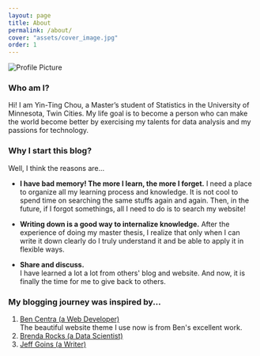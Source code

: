```yaml
---
layout: page
title: About
permalink: /about/
cover: "assets/cover_image.jpg"
order: 1
---
```


<img src="{{ site.baseurl }}/assets/profile-placeholder.png" title="Profile Picture" class="profile">

### Who am I?
Hi! I am Yin-Ting Chou, a Master’s student of Statistics in the University of Minnesota, Twin Cities. My life goal is to become a person who can make the world become better by exercising my talents for data analysis and my passions for technology.  

### Why I start this blog?
Well, I think the reasons are...
  * **I have bad memory! The more I learn, the more I forget.**
    I need a place to organize all my learning process and knowledge. It is not cool to spend time on searching the same stuffs again and again. Then, in the future, if I forgot somethings, all I need to do is to search my website! <br />

  * **Writing down is a good way to internalize knowledge.**
    After the experience of doing my master thesis, I realize that only when I can write it down clearly do I truly understand it and be able to apply it in flexible ways. <br />
    
  * **Share and discuss.** <br />
    I have learned a lot a lot from others' blog and website. And now, it is finally the time for me to give back to others.

### My blogging journey was inspired by...
1.  [Ben Centra (a Web Developer)](http://bencentra.com/projects/2015/08/19/centrarium.html) <br />The beautiful website theme I use now is from Ben's excellent work.
2.  [Brenda Rocks (a Data Scientist)](https://brendanrocks.com/blogging-with-rmarkdown-knitr-jekyll/)
3.  [Jeff Goins (a Writer)](https://goinswriter.com/why-blog/)
